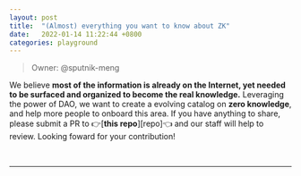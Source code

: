 ```yaml
---
layout: post
title:  "(Almost) everything you want to know about ZK" 
date:   2022-01-14 11:22:44 +0800
categories: playground
---
```


> Owner: @sputnik-meng

We believe **most of the information is already on the Internet, yet needed to be surfaced and organized to become the real knowledge.** Leveraging the power of DAO, we want to create a evolving catalog on **zero knowledge**, and help more people to onboard this area. If you have anything to share, please submit a PR to 👉[**this repo**][repo]👈 and our staff will help to review. Looking foward for your contribution!


<br>

---

<br>